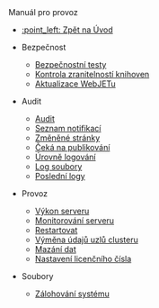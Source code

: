  <div class="sidebar-section">Manuál pro provoz</div>

- [:point\_left: Zpět na Úvod](/?back)

- Bezpečnost
  - [Bezpečnostní testy](/sysadmin/pentests/README.md)
  - [Kontrola zranitelností knihoven](/sysadmin/dependency-check/README.md)
  - [Aktualizace WebJETu](/sysadmin/update/README.md)
- Audit
  - [Audit](/sysadmin/audit/README.md)
  - [Seznam notifikací](/sysadmin/audit/audit-notifications.md)
  - [Změněné stránky](/sysadmin/audit/audit-changed-webpages.md)
  - [Čeká na publikování](/sysadmin/audit/audit-awaiting-publish-webpages.md)
  - [Úrovně logování](/sysadmin/audit/audit-log-levels.md)
  - [Log soubory](/sysadmin/audit/audit-log-files.md)
  - [Poslední logy](/sysadmin/audit/memory-logging.md)
- Provoz
  - [Výkon serveru](/sysadmin/performance/README.md)
  - [Monitorování serveru](/sysadmin/monitoring/README.md)
  - [Restartovat](/sysadmin/restart.md)
  - [Výměna údajů uzlů clusteru](/sysadmin/monitoring/nodes-logic.md)
  - [Mazání dat](/sysadmin/data-deleting/README.md)
  - [Nastavení licenčního čísla](/install/license/README.md)
- Soubory
  - [Zálohování systému](/sysadmin/files/backup/README.md)

